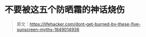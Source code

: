 # 不要被这五个防晒霜的神话烧伤

> 原文：<https://lifehacker.com/dont-get-burned-by-these-five-sunscreen-myths-1849014936>